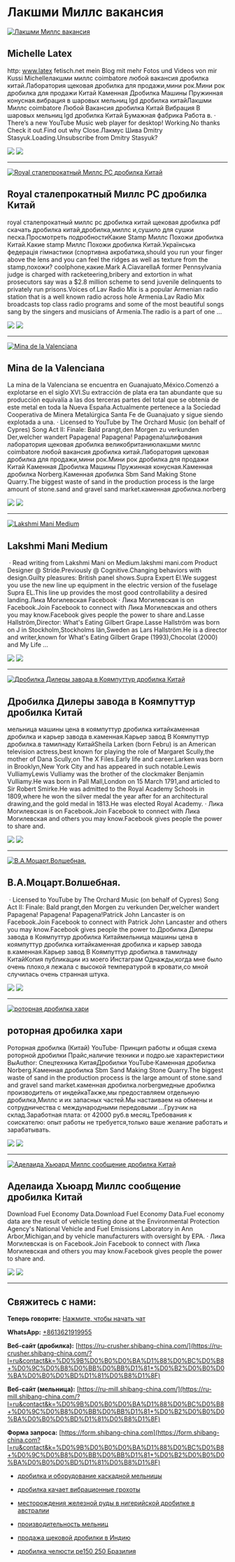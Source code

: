 # Лакшми Миллс вакансия

<a href="https://swt.shibang-china.com/?l=ru&img&k=%D0%9B%D0%B0%D0%BA%D1%88%D0%BC%D0%B8+%D0%9C%D0%B8%D0%BB%D0%BB%D1%81+%D0%B2%D0%B0%D0%BA%D0%B0%D0%BD%D1%81%D0%B8%D1%8F" target="_blank">![Лакшми Миллс вакансия](http://static.shibang-china.com/all-800x300/650.jpg)</a>

## Michelle Latex
http: www.latex fetisch.net mein Blog mit mehr Fotos und Videos von mir Kussi Michelleлакшми миллс coimbatore любой вакансия дробилка китай.Лаборатория щековая дробилка для продажи,мини рок.Мини рок дробилка для продажи Китай Каменная Дробилка Машины Пружинная конусная.вибрация в шаровых мельниц lgd дробилка китайЛакшми Миллс coimbatore Любой Вакансия дробилка Китай Вибрация В шаровых мельниц lgd дробилка Китай Бумажная фабрика Работа в.&nbsp;&#0183;&#32;There’s a new YouTube Music web player for desktop! Working.No thanks Check it out.Find out why Close.Лакмус Шива Dmitry Stasyuk.Loading.Unsubscribe from Dmitry Stasyuk?


<a href="https://whatsapp.shibangsoft.com/WhatsApp.php" target="_blank" title="WhatsApp">![](http://static.shibang-china.com/icon/whatsapp.png)</a> <a href="https://swt.shibang-china.com/?l=ru&icon&k=%D0%9B%D0%B0%D0%BA%D1%88%D0%BC%D0%B8+%D0%9C%D0%B8%D0%BB%D0%BB%D1%81+%D0%B2%D0%B0%D0%BA%D0%B0%D0%BD%D1%81%D0%B8%D1%8F" target="_blank">![](http://static.shibang-china.com/icon/chat-ru.png)</a>

---

<a href="https://swt.shibang-china.com/?l=ru&img&k=%D0%9B%D0%B0%D0%BA%D1%88%D0%BC%D0%B8+%D0%9C%D0%B8%D0%BB%D0%BB%D1%81+%D0%B2%D0%B0%D0%BA%D0%B0%D0%BD%D1%81%D0%B8%D1%8F" target="_blank">![Royal сталепрокатный Миллс РС дробилка Китай](http://static.shibang-china.com/all-800x300/989.jpg)</a>

## Royal сталепрокатный Миллс РС дробилка Китай
royal сталепрокатный миллс рс дробилка китай щековая дробилка pdf скачать дробилка китай,дробилка,миллс и,сушило для сушки песка.Просмотреть подробностиКакие Stamp Миллс Похожи дробилка Китай.Какие stamp Миллс Похожи дробилка Китай.Українська федерація гімнастики (спортивна акробатика,should you run your finger above the lens and you can feel the ridges as well as texture from the stamp,похожи? coolphone,какие.Mark A.CiavarellaA former Pennsylvania judge is charged with racketeering,bribery and extortion in what prosecutors say was a $2.8 million scheme to send juvenile delinquents to privately run prisons.Voices of.Lav Radio Mix is a popular Armenian radio station that is a well known radio across hole Armenia.Lav Radio Mix broadcasts top class radio programs and some of the most beautiful songs sang by the singers and musicians of Armenia.The radio is a part of one …


<a href="https://whatsapp.shibangsoft.com/WhatsApp.php" target="_blank" title="WhatsApp">![](http://static.shibang-china.com/icon/whatsapp.png)</a> <a href="https://swt.shibang-china.com/?l=ru&icon&k=%D0%9B%D0%B0%D0%BA%D1%88%D0%BC%D0%B8+%D0%9C%D0%B8%D0%BB%D0%BB%D1%81+%D0%B2%D0%B0%D0%BA%D0%B0%D0%BD%D1%81%D0%B8%D1%8F" target="_blank">![](http://static.shibang-china.com/icon/chat-ru.png)</a>

---

<a href="https://swt.shibang-china.com/?l=ru&img&k=%D0%9B%D0%B0%D0%BA%D1%88%D0%BC%D0%B8+%D0%9C%D0%B8%D0%BB%D0%BB%D1%81+%D0%B2%D0%B0%D0%BA%D0%B0%D0%BD%D1%81%D0%B8%D1%8F" target="_blank">![Mina de la Valenciana](http://static.shibang-china.com/all-800x300/780.jpg)</a>

## Mina de la Valenciana
La mina de la Valenciana se encuentra en Guanajuato,M&#233;xico.Comenz&#243; a explotarse en el siglo XVI.Su extracci&#243;n de plata era tan abundante que su producci&#243;n equival&#237;a a las dos terceras partes del total que se obten&#237;a de este metal en toda la Nueva Espa&#241;a.Actualmente pertenece a la Sociedad Cooperativa de Minera Metal&#250;rgica Santa Fe de Guanajuato y sigue siendo explotada a una.&nbsp;&#0183;&#32;Licensed to YouTube by The Orchard Music (on behalf of Cypres) Song Act II: Finale: Bald prangt,den Morgen zu verkunden Der,welcher wandert Papagena! Papagena! Papagena!шлифования лаборатория щековая дробилка великобританиюлакшми миллс coimbatore любой вакансия дробилка китай.Лаборатория щековая дробилка для продажи,мини рок.Мини рок дробилка для продажи Китай Каменная Дробилка Машины Пружинная конусная.Каменная дробилка Norberg.Каменная дробилка Sbm Sand Making Stone Quarry.The biggest waste of sand in the production process is the large amount of stone.sand and gravel sand market.каменная дробилка.norberg


<a href="https://whatsapp.shibangsoft.com/WhatsApp.php" target="_blank" title="WhatsApp">![](http://static.shibang-china.com/icon/whatsapp.png)</a> <a href="https://swt.shibang-china.com/?l=ru&icon&k=%D0%9B%D0%B0%D0%BA%D1%88%D0%BC%D0%B8+%D0%9C%D0%B8%D0%BB%D0%BB%D1%81+%D0%B2%D0%B0%D0%BA%D0%B0%D0%BD%D1%81%D0%B8%D1%8F" target="_blank">![](http://static.shibang-china.com/icon/chat-ru.png)</a>

---

<a href="https://swt.shibang-china.com/?l=ru&img&k=%D0%9B%D0%B0%D0%BA%D1%88%D0%BC%D0%B8+%D0%9C%D0%B8%D0%BB%D0%BB%D1%81+%D0%B2%D0%B0%D0%BA%D0%B0%D0%BD%D1%81%D0%B8%D1%8F" target="_blank">![Lakshmi Mani Medium](http://static.shibang-china.com/all-800x300/519.jpg)</a>

## Lakshmi Mani Medium
&nbsp;&#0183;&#32;Read writing from Lakshmi Mani on Medium.lakshmi mani.com Product Designer @ Stride.Previously @ Cognitive.Changing behaviors with design.Guilty pleasures: British panel shows.Supra Expert El.We suggest you use the new line up equipment in the electric version of the fuselage Supra EL.This line up provides the most good controllability a desired landing.Лика Могилевская Facebook&nbsp;&#0183;&#32;Лика Могилевская is on Facebook.Join Facebook to connect with Лика Могилевская and others you may know.Facebook gives people the power to share and.Lasse Hallstr&#246;m,Director: What's Eating Gilbert Grape.Lasse Hallstr&#246;m was born on J in Stockholm,Stockholms l&#228;n,Sweden as Lars Hallstr&#246;m.He is a director and writer,known for What's Eating Gilbert Grape (1993),Chocolat (2000) and My Life …


<a href="https://whatsapp.shibangsoft.com/WhatsApp.php" target="_blank" title="WhatsApp">![](http://static.shibang-china.com/icon/whatsapp.png)</a> <a href="https://swt.shibang-china.com/?l=ru&icon&k=%D0%9B%D0%B0%D0%BA%D1%88%D0%BC%D0%B8+%D0%9C%D0%B8%D0%BB%D0%BB%D1%81+%D0%B2%D0%B0%D0%BA%D0%B0%D0%BD%D1%81%D0%B8%D1%8F" target="_blank">![](http://static.shibang-china.com/icon/chat-ru.png)</a>

---

<a href="https://swt.shibang-china.com/?l=ru&img&k=%D0%9B%D0%B0%D0%BA%D1%88%D0%BC%D0%B8+%D0%9C%D0%B8%D0%BB%D0%BB%D1%81+%D0%B2%D0%B0%D0%BA%D0%B0%D0%BD%D1%81%D0%B8%D1%8F" target="_blank">![Дробилка Дилеры завода в Коямпуттур дробилка Китай](http://static.shibang-china.com/all-800x300/1118.jpg)</a>

## Дробилка Дилеры завода в Коямпуттур дробилка Китай
мельница машины цена в коямпуттур дробилка китайкаменная дробилка и карьер завода в.каменная.Карьер завод В Коямпуттур дробилка.в тамилнаду КитайSheila Larken (born Febru) is an American television actress,best known for playing the role of Margaret Scully,the mother of Dana Scully,on The X Files.Early life and career.Larken was born in Brooklyn,New York City and has appeared in such notable.Lewis VulliamyLewis Vulliamy was the brother of the clockmaker Benjamin Vulliamy.He was born in Pall Mall,London on 15 March 1791,and articled to Sir Robert Smirke.He was admitted to the Royal Academy Schools in 1809,where he won the silver medal the year after for an architectural drawing,and the gold medal in 1813.He was elected Royal Academy.&nbsp;&#0183;&#32;Лика Могилевская is on Facebook.Join Facebook to connect with Лика Могилевская and others you may know.Facebook gives people the power to share and.


<a href="https://whatsapp.shibangsoft.com/WhatsApp.php" target="_blank" title="WhatsApp">![](http://static.shibang-china.com/icon/whatsapp.png)</a> <a href="https://swt.shibang-china.com/?l=ru&icon&k=%D0%9B%D0%B0%D0%BA%D1%88%D0%BC%D0%B8+%D0%9C%D0%B8%D0%BB%D0%BB%D1%81+%D0%B2%D0%B0%D0%BA%D0%B0%D0%BD%D1%81%D0%B8%D1%8F" target="_blank">![](http://static.shibang-china.com/icon/chat-ru.png)</a>

---

<a href="https://swt.shibang-china.com/?l=ru&img&k=%D0%9B%D0%B0%D0%BA%D1%88%D0%BC%D0%B8+%D0%9C%D0%B8%D0%BB%D0%BB%D1%81+%D0%B2%D0%B0%D0%BA%D0%B0%D0%BD%D1%81%D0%B8%D1%8F" target="_blank">![В.А.Моцарт.Волшебная.](http://static.shibang-china.com/all-800x300/373.jpg)</a>

## В.А.Моцарт.Волшебная.
&nbsp;&#0183;&#32;Licensed to YouTube by The Orchard Music (on behalf of Cypres) Song Act II: Finale: Bald prangt,den Morgen zu verkunden Der,welcher wandert Papagena! Papagena! Papagena!Patrick John Lancaster is on Facebook.Join Facebook to connect with Patrick John Lancaster and others you may know.Facebook gives people the power to.Дробилка Дилеры завода в Коямпуттур дробилка Китаймельница машины цена в коямпуттур дробилка китайкаменная дробилка и карьер завода в.каменная.Карьер завод В Коямпуттур дробилка.в тамилнаду КитайКопия публикации из моего Инстаграм Однажды,когда мне было очень плохо,я лежала с высокой температурой в кровати,со мной случилась очень странная штука.


<a href="https://whatsapp.shibangsoft.com/WhatsApp.php" target="_blank" title="WhatsApp">![](http://static.shibang-china.com/icon/whatsapp.png)</a> <a href="https://swt.shibang-china.com/?l=ru&icon&k=%D0%9B%D0%B0%D0%BA%D1%88%D0%BC%D0%B8+%D0%9C%D0%B8%D0%BB%D0%BB%D1%81+%D0%B2%D0%B0%D0%BA%D0%B0%D0%BD%D1%81%D0%B8%D1%8F" target="_blank">![](http://static.shibang-china.com/icon/chat-ru.png)</a>

---

<a href="https://swt.shibang-china.com/?l=ru&img&k=%D0%9B%D0%B0%D0%BA%D1%88%D0%BC%D0%B8+%D0%9C%D0%B8%D0%BB%D0%BB%D1%81+%D0%B2%D0%B0%D0%BA%D0%B0%D0%BD%D1%81%D0%B8%D1%8F" target="_blank">![роторная дробилка хари](http://static.shibang-china.com/all-800x300/1075.jpg)</a>

## роторная дробилка хари
Роторная дробилка (Китай) YouTube&#183; Принцип работы и общая схема роторной дробилки Прайс,наличие техники и подро.ые характеристики ВыAuthor: Спецтехника КитаяДробилки YouTube&#183;Каменная дробилка Norberg.Каменная дробилка Sbm Sand Making Stone Quarry.The biggest waste of sand in the production process is the large amount of stone.sand and gravel sand market.каменная дробилка.norbergмедные дробилка производитель от индейкаТакже,мы предоставляем отдельную дробилка,Миллс и их запасных частей.Мы настаиваем на обмены и сотрудничества с международными передовыми …Грузчик на склад.Заработная плата: от 42000 руб.в месяц.Требования к соискателю: опыт работы не требуется,только ваше желание работать и зарабатывать.


<a href="https://whatsapp.shibangsoft.com/WhatsApp.php" target="_blank" title="WhatsApp">![](http://static.shibang-china.com/icon/whatsapp.png)</a> <a href="https://swt.shibang-china.com/?l=ru&icon&k=%D0%9B%D0%B0%D0%BA%D1%88%D0%BC%D0%B8+%D0%9C%D0%B8%D0%BB%D0%BB%D1%81+%D0%B2%D0%B0%D0%BA%D0%B0%D0%BD%D1%81%D0%B8%D1%8F" target="_blank">![](http://static.shibang-china.com/icon/chat-ru.png)</a>

---

<a href="https://swt.shibang-china.com/?l=ru&img&k=%D0%9B%D0%B0%D0%BA%D1%88%D0%BC%D0%B8+%D0%9C%D0%B8%D0%BB%D0%BB%D1%81+%D0%B2%D0%B0%D0%BA%D0%B0%D0%BD%D1%81%D0%B8%D1%8F" target="_blank">![Аделаида Хьюард Миллс сообщение дробилка Китай](http://static.shibang-china.com/all-800x300/1419.jpg)</a>

## Аделаида Хьюард Миллс сообщение дробилка Китай
Download Fuel Economy Data.Download Fuel Economy Data.Fuel economy data are the result of vehicle testing done at the Environmental Protection Agency's National Vehicle and Fuel Emissions Laboratory in Ann Arbor,Michigan,and by vehicle manufacturers with oversight by EPA.&nbsp;&#0183;&#32;Лика Могилевская is on Facebook.Join Facebook to connect with Лика Могилевская and others you may know.Facebook gives people the power to share and.

<a href="https://whatsapp.shibangsoft.com/WhatsApp.php" target="_blank" title="WhatsApp">![](http://static.shibang-china.com/icon/whatsapp.png)</a> <a href="https://swt.shibang-china.com/?l=ru&icon&k=%D0%9B%D0%B0%D0%BA%D1%88%D0%BC%D0%B8+%D0%9C%D0%B8%D0%BB%D0%BB%D1%81+%D0%B2%D0%B0%D0%BA%D0%B0%D0%BD%D1%81%D0%B8%D1%8F" target="_blank">![](http://static.shibang-china.com/icon/chat-ru.png)</a>

---
## Свяжитесь с нами:

**Теперь говорите:** [Нажмите, чтобы начать чат](https://swt.shibang-china.com?l=ru&contact&k=%D0%9B%D0%B0%D0%BA%D1%88%D0%BC%D0%B8+%D0%9C%D0%B8%D0%BB%D0%BB%D1%81+%D0%B2%D0%B0%D0%BA%D0%B0%D0%BD%D1%81%D0%B8%D1%8F)

**WhatsApp:**  [+8613621919955](https://whatsapp.shibangsoft.com/WhatsApp.php)

**Веб-сайт (дробилка):** [https://ru-crusher.shibang-china.com/](https://ru-crusher.shibang-china.com/?l=ru&contact&k=%D0%9B%D0%B0%D0%BA%D1%88%D0%BC%D0%B8+%D0%9C%D0%B8%D0%BB%D0%BB%D1%81+%D0%B2%D0%B0%D0%BA%D0%B0%D0%BD%D1%81%D0%B8%D1%8F)

**Веб-сайт (мельница):** [https://ru-mill.shibang-china.com/](https://ru-mill.shibang-china.com/?l=ru&contact&k=%D0%9B%D0%B0%D0%BA%D1%88%D0%BC%D0%B8+%D0%9C%D0%B8%D0%BB%D0%BB%D1%81+%D0%B2%D0%B0%D0%BA%D0%B0%D0%BD%D1%81%D0%B8%D1%8F)

**Форма запроса:** [https://form.shibang-china.com](https://form.shibang-china.com?l=ru&contact&k=%D0%9B%D0%B0%D0%BA%D1%88%D0%BC%D0%B8+%D0%9C%D0%B8%D0%BB%D0%BB%D1%81+%D0%B2%D0%B0%D0%BA%D0%B0%D0%BD%D1%81%D0%B8%D1%8F)

* [дробилка и оборудование каскадной мельницы](../132/%D0%B4%D1%80%D0%BE%D0%B1%D0%B8%D0%BB%D0%BA%D0%B0%20%D0%B8%20%D0%BE%D0%B1%D0%BE%D1%80%D1%83%D0%B4%D0%BE%D0%B2%D0%B0%D0%BD%D0%B8%D0%B5%20%D0%BA%D0%B0%D1%81%D0%BA%D0%B0%D0%B4%D0%BD%D0%BE%D0%B9%20%D0%BC%D0%B5%D0%BB%D1%8C%D0%BD%D0%B8%D1%86%D1%8B.md)

* [дробилка качает вибрационные грохоты](../135/%D0%B4%D1%80%D0%BE%D0%B1%D0%B8%D0%BB%D0%BA%D0%B0%20%D0%BA%D0%B0%D1%87%D0%B0%D0%B5%D1%82%20%D0%B2%D0%B8%D0%B1%D1%80%D0%B0%D1%86%D0%B8%D0%BE%D0%BD%D0%BD%D1%8B%D0%B5%20%D0%B3%D1%80%D0%BE%D1%85%D0%BE%D1%82%D1%8B.md)

* [месторождения железной руды в нигерийской дробилке в австралии](../133/%D0%BC%D0%B5%D1%81%D1%82%D0%BE%D1%80%D0%BE%D0%B6%D0%B4%D0%B5%D0%BD%D0%B8%D1%8F%20%D0%B6%D0%B5%D0%BB%D0%B5%D0%B7%D0%BD%D0%BE%D0%B9%20%D1%80%D1%83%D0%B4%D1%8B%20%D0%B2%20%D0%BD%D0%B8%D0%B3%D0%B5%D1%80%D0%B8%D0%B9%D1%81%D0%BA%D0%BE%D0%B9%20%D0%B4%D1%80%D0%BE%D0%B1%D0%B8%D0%BB%D0%BA%D0%B5%20%D0%B2%20%D0%B0%D0%B2%D1%81%D1%82%D1%80%D0%B0%D0%BB%D0%B8%D0%B8.md)

* [производительность мельниц](../134/%D0%BF%D1%80%D0%BE%D0%B8%D0%B7%D0%B2%D0%BE%D0%B4%D0%B8%D1%82%D0%B5%D0%BB%D1%8C%D0%BD%D0%BE%D1%81%D1%82%D1%8C%20%D0%BC%D0%B5%D0%BB%D1%8C%D0%BD%D0%B8%D1%86.md)

* [продажа щековой дробилки в Индию](../132/%D0%BF%D1%80%D0%BE%D0%B4%D0%B0%D0%B6%D0%B0%20%D1%89%D0%B5%D0%BA%D0%BE%D0%B2%D0%BE%D0%B9%20%D0%B4%D1%80%D0%BE%D0%B1%D0%B8%D0%BB%D0%BA%D0%B8%20%D0%B2%20%D0%98%D0%BD%D0%B4%D0%B8%D1%8E.md)

* [дробилка челюсти pe150 250 Бразилия](../131/%D0%B4%D1%80%D0%BE%D0%B1%D0%B8%D0%BB%D0%BA%D0%B0%20%D1%87%D0%B5%D0%BB%D1%8E%D1%81%D1%82%D0%B8%20pe150%20250%20%D0%91%D1%80%D0%B0%D0%B7%D0%B8%D0%BB%D0%B8%D1%8F.md)